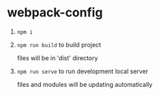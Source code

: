 # webpack-config

1. `npm i`

2. `npm run build` to build project

    files will be in 'dist' directory

3. `npm run serve` to run development local server

    files and modules will be updating automatically